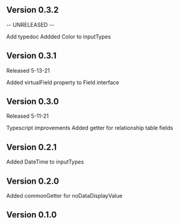 ## Version 0.3.2

-- UNRELEASED --

Add typedoc
Addded Color to inputTypes

## Version 0.3.1

Released 5-13-21

Added virtualField property to Field interface

## Version 0.3.0

Released 5-11-21

Typescript improvements
Added getter for relationship table fields

## Version 0.2.1

Added DateTime to inputTypes

## Version 0.2.0

Added commonGetter for noDataDisplayValue

## Version 0.1.0
